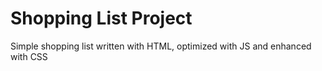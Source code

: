 # Shopping List Project

Simple shopping list written with HTML, optimized with JS and enhanced with CSS
